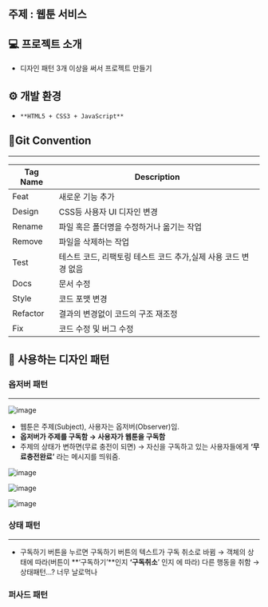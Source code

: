 


## 주제 : 웹툰 서비스

## 💻 프로젝트 소개

- 디자인 패턴 3개 이상을 써서 프로젝트 만들기

## ⚙️ 개발 환경

- `**HTML5 + CSS3 + JavaScript**`

## 📝Git Convention

---

| Tag Name | Description |
| --- | --- |
| Feat | 새로운 기능 추가 |
| Design | CSS등 사용자 UI 디자인 변경 |
| Rename | 파일 혹은 폴더명을 수정하거나 옮기는 작업 |
| Remove | 파일을 삭제하는 작업 |
| Test | 테스트 코드, 리팩토링 테스트 코드 추가,실제 사용 코드 변경 없음 |
| Docs | 문서 수정 |
| Style | 코드 포맷 변경 |
| Refactor | 결과의 변경없이 코드의 구조 재조정 |
| Fix | 코드 수정 및 버그 수정 |

## 🎨 사용하는 디자인 패턴

### 옵저버 패턴

---
![image](https://github.com/JUNOSHON/design-pattern-project/assets/67476544/8573ad69-29aa-4efd-acea-411db75c7794)


- 웹툰은 주제(Subject), 사용자는 옵저버(Observer)임.
- **옵저버가 주제를 구독함 → 사용자가 웹툰을 구독함**
- 주제의 상태가 변하면(무료 충전이 되면) → 자신을 구독하고 있는 사용자들에게 **‘무료충전완료’** 라는 메시지를 띄워줌.

![image](https://github.com/JUNOSHON/design-pattern-project/assets/67476544/2b6eb713-5f3e-4088-84b7-6703f2c108bc)


![image](https://github.com/JUNOSHON/design-pattern-project/assets/67476544/9f6644c6-e63f-44d8-9db5-4812e311b495)


![image](https://github.com/JUNOSHON/design-pattern-project/assets/67476544/e99af355-11d1-423d-99dd-ff5454278f47)


### 상태 패턴

---

- 구독하기 버튼을 누르면 구독하기 버튼의 텍스트가 구독 취소로 바뀜 → 객체의 상태에 따라(버튼이 **‘구독하기’**인지 **‘구독취소**’ 인지 에 따라) 다른 행동을 취함 → 상태패턴…? 너무 날로먹나

### 퍼사드 패턴
